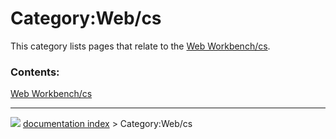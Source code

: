 # Category:Web/cs
This category lists pages that relate to the [Web Workbench/cs](Web_Workbench/cs.md).

### Contents:

  
  [Web Workbench/cs](Web_Workbench/cs.md)



---
![](images/Right_arrow.png) [documentation index](../README.md) > Category:Web/cs
